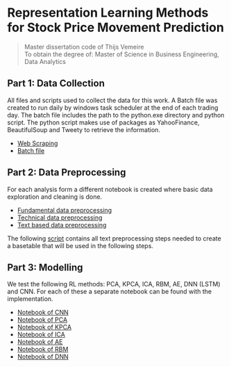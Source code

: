# Representation Learning Methods for Stock Price Movement Prediction
> Master dissertation code of Thijs Vemeire <br>
> To obtain the degree of: Master of Science in Business Engineering, Data Analytics 

## Part 1: Data Collection 
All files and scripts used to collect the data for this work. 
A Batch file was created to run daily by windows task scheduler at the end of each trading day. 
The batch file includes the path to the python.exe directory and python script. 
The python script makes use of packages as YahooFinance, BeautifulSoup and Tweety to retrieve the information. 

- [Web Scraping](scraping.py)
- [Batch file](automated_scraping.bat)

## Part 2: Data Preprocessing 
For each analysis form a different notebook is created where basic data exploration and cleaning is done. 
 - [Fundamental data preprocessing](ppFundamental.ipynb)
 - [Technical data preprocessing](ppTechnical.ipynb)
 - [Text based data preprocessing](ppNaturalLanguage.ipynb)
 
The following [script](preprocessing.py) contains all text preprocessing steps needed to create a basetable that will be used in the following steps. 
 
 ## Part 3: Modelling 
 We test the following RL methods: PCA, KPCA, ICA, RBM, AE, DNN (LSTM) and CNN. For each of these a separate notebook can be found with the implementation.
 
 - [Notebook of CNN](CNN.ipynb)
 - [Notebook of PCA](PCA.ipynb)
 - [Notebook of KPCA](KPCA.ipynb)
 - [Notebook of ICA](ICA.ipynb)
 - [Notebook of AE](AE.ipynb)
 - [Notebook of RBM](RBM.ipynb)
 - [Notebook of DNN](LSTM.ipynb)
